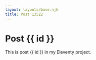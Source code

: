 ```yaml
---
layout: layouts/base.njk
title: Post 13522
---
```


# Post {{ id }}

This is post {{ id }} in my Eleventy project.
